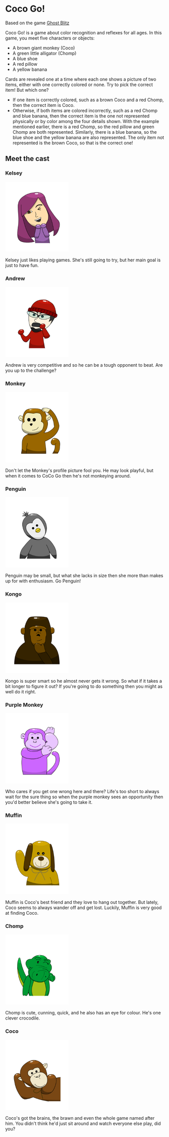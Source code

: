 # Coco Go!

Based on the game [Ghost Blitz](https://boardgamegeek.com/boardgame/83195/ghost-blitz)

Coco Go! is a game about color recognition and reflexes for all ages. In this game, you meet five characters or objects:
- A brown giant monkey (Coco)
- A green little alligator (Chomp)
- A blue shoe
- A red pillow
- A yellow banana

Cards are revealed one at a time where each one shows a picture of two items, either with one correctly colored or none. Try to pick the correct item! But which one?

- If one item is correctly colored, such as a brown Coco and a red Chomp, then the correct item is Coco.
- Otherwise, if both items are colored incorrectly, such as a red Chomp and blue banana, then the correct item is the one not represented physically or by color among the four details shown. With the example mentioned earlier, there is a red Chomp, so the red pillow and green Chomp are both represented. Similarly, there is a blue banana, so the blue shoe and the yellow banana are also represented. The only item not represented is the brown Coco, so that is the correct one!

## Meet the cast

### Kelsey

<img src="/CocoBlitz/Assets/Resources/Portraits/Kelsey%20Portrait.png" width="200"> 

Kelsey just likes playing games.  She's still going to try, but her main goal is just to have fun.

### Andrew

<img src="/CocoBlitz/Assets/Resources/Portraits/Andrew%20Portrait.png" width="200"> 

Andrew is very competitive and so he can be a tough opponent to beat.  Are you up to the challenge?

### Monkey

<img src="/CocoBlitz/Assets/Resources/Portraits/Monkey%20Portrait.png" width="200"> 

Don't let the Monkey's profile picture fool you.  He may look playful, but when it comes to CoCo Go then he's not monkeying around.

### Penguin

<img src="/CocoBlitz/Assets/Resources/Portraits/Penguin%20Portrait.png" width="200"> 

Penguin may be small, but what she lacks in size then she more than makes up for with enthusiasm.  Go Penguin!

### Kongo

<img src="/CocoBlitz/Assets/Resources/Portraits/Kongo%20Portrait.png" width="200"> 

Kongo is super smart so he almost never gets it wrong. So what if it takes a bit longer to figure it out? If you're going to do something then you might as well do it right.

### Purple Monkey

<img src="/CocoBlitz/Assets/Resources/Portraits/Purple%20Monkey%20Portrait.png" width="200"> 

Who cares if you get one wrong here and there?  Life's too short to always wait for the sure thing so when the purple monkey sees an opportunity then you'd better believe she's going to take it.

### Muffin

<img src="/CocoBlitz/Assets/Resources/Portraits/Muffin%20Portrait.png" width="200"> 

Muffin is Coco's best friend and they love to hang out together. But lately, Coco seems to always wander off and get lost. Luckily, Muffin is very good at finding Coco.

### Chomp

<img src="/CocoBlitz/Assets/Resources/Portraits/Chomp%20Portrait.png" width="200"> 

Chomp is cute, cunning, quick, and he also has an eye for colour. He's one clever crocodile.

### Coco

<img src="/CocoBlitz/Assets/Resources/Portraits/Coco%20Portrait.png" width="200"> 

Coco's got the brains, the brawn and even the whole game named after him. You didn't think he'd just sit around and watch everyone else play, did you?
